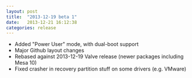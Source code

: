 ```yaml
---
layout: post
title:  "2013-12-19 beta 1"
date:   2013-12-21 16:12:38
categories: release
---
```


- Added "Power User" mode, with dual-boot support
- Major Github layout changes
- Rebased against 2013-12-19 Valve release (newer packages including Mesa 10)
- Fixed crasher in recovery partition stuff on some drivers (e.g. VMware)
